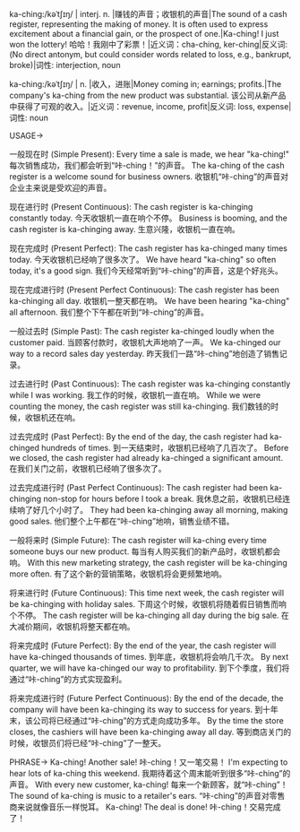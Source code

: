 ka-ching:/kəˈtʃɪŋ/
| interj. n. |赚钱的声音；收银机的声音|The sound of a cash register, representing the making of money.  It is often used to express excitement about a financial gain, or the prospect of one.|Ka-ching! I just won the lottery!  哈哈！我刚中了彩票！|近义词：cha-ching, ker-ching|反义词: (No direct antonym, but could consider words related to loss, e.g., bankrupt, broke)|词性: interjection, noun

ka-ching:/kəˈtʃɪŋ/
| n. |收入，进账|Money coming in; earnings; profits.|The company's ka-ching from the new product was substantial. 该公司从新产品中获得了可观的收入。|近义词：revenue, income, profit|反义词: loss, expense|词性: noun


USAGE->

一般现在时 (Simple Present):
Every time a sale is made, we hear "ka-ching!"  每次销售成功，我们都会听到“咔-ching！”的声音。
The ka-ching of the cash register is a welcome sound for business owners.  收银机“咔-ching”的声音对企业主来说是受欢迎的声音。

现在进行时 (Present Continuous):
The cash register is ka-chinging constantly today. 今天收银机一直在响个不停。
Business is booming, and the cash register is ka-chinging away. 生意兴隆，收银机一直在响。

现在完成时 (Present Perfect):
The cash register has ka-chinged many times today.  今天收银机已经响了很多次了。
We have heard "ka-ching" so often today, it's a good sign. 我们今天经常听到“咔-ching”的声音，这是个好兆头。

现在完成进行时 (Present Perfect Continuous):
The cash register has been ka-chinging all day. 收银机一整天都在响。
We have been hearing "ka-ching" all afternoon.  我们整个下午都在听到“咔-ching”的声音。

一般过去时 (Simple Past):
The cash register ka-chinged loudly when the customer paid. 当顾客付款时，收银机大声地响了一声。
We ka-chinged our way to a record sales day yesterday.  昨天我们一路“咔-ching”地创造了销售记录。


过去进行时 (Past Continuous):
The cash register was ka-chinging constantly while I was working. 我工作的时候，收银机一直在响。
While we were counting the money, the cash register was still ka-chinging. 我们数钱的时候，收银机还在响。

过去完成时 (Past Perfect):
By the end of the day, the cash register had ka-chinged hundreds of times. 到一天结束时，收银机已经响了几百次了。
Before we closed, the cash register had already ka-chinged a significant amount. 在我们关门之前，收银机已经响了很多次了。

过去完成进行时 (Past Perfect Continuous):
The cash register had been ka-chinging non-stop for hours before I took a break. 我休息之前，收银机已经连续响了好几个小时了。
They had been ka-chinging away all morning, making good sales. 他们整个上午都在“咔-ching”地响，销售业绩不错。

一般将来时 (Simple Future):
The cash register will ka-ching every time someone buys our new product. 每当有人购买我们的新产品时，收银机都会响。
With this new marketing strategy, the cash register will be ka-chinging more often. 有了这个新的营销策略，收银机将会更频繁地响。

将来进行时 (Future Continuous):
This time next week, the cash register will be ka-chinging with holiday sales. 下周这个时候，收银机将随着假日销售而响个不停。
The cash register will be ka-chinging all day during the big sale. 在大减价期间，收银机将整天都在响。

将来完成时 (Future Perfect):
By the end of the year, the cash register will have ka-chinged thousands of times. 到年底，收银机将会响几千次。
By next quarter, we will have ka-chinged our way to profitability. 到下个季度，我们将通过“咔-ching”的方式实现盈利。

将来完成进行时 (Future Perfect Continuous):
By the end of the decade, the company will have been ka-chinging its way to success for years. 到十年末，该公司将已经通过“咔-ching”的方式走向成功多年。
By the time the store closes, the cashiers will have been ka-chinging away all day. 等到商店关门的时候，收银员们将已经“咔-ching”了一整天。


PHRASE->
Ka-ching! Another sale! 咔-ching！又一笔交易！
I'm expecting to hear lots of ka-ching this weekend. 我期待着这个周末能听到很多“咔-ching”的声音。
With every new customer, ka-ching! 每来一个新顾客，就“咔-ching”！
The sound of ka-ching is music to a retailer's ears. “咔-ching”的声音对零售商来说就像音乐一样悦耳。
Ka-ching!  The deal is done! 咔-ching！交易完成了！
